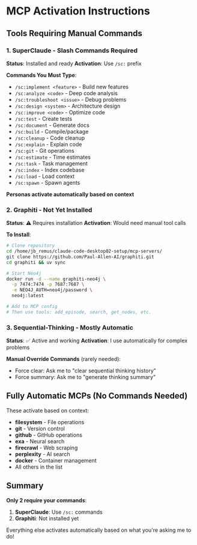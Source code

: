 # MCP Activation Instructions

## Tools Requiring Manual Commands

### 1. SuperClaude - Slash Commands Required
**Status**: Installed and ready
**Activation**: Use `/sc:` prefix

**Commands You Must Type**:
- `/sc:implement <feature>` - Build new features
- `/sc:analyze <code>` - Deep code analysis
- `/sc:troubleshoot <issue>` - Debug problems
- `/sc:design <system>` - Architecture design
- `/sc:improve <code>` - Optimize code
- `/sc:test` - Create tests
- `/sc:document` - Generate docs
- `/sc:build` - Compile/package
- `/sc:cleanup` - Code cleanup
- `/sc:explain` - Explain code
- `/sc:git` - Git operations
- `/sc:estimate` - Time estimates
- `/sc:task` - Task management
- `/sc:index` - Index codebase
- `/sc:load` - Load context
- `/sc:spawn` - Spawn agents

**Personas activate automatically based on context**

### 2. Graphiti - Not Yet Installed
**Status**: ⚠️ Requires installation
**Activation**: Would need manual tool calls

**To Install**:
```bash
# Clone repository
cd /home/jb_remus/claude-code-desktop02-setup/mcp-servers/
git clone https://github.com/Paul-Allen-AI/graphiti.git
cd graphiti && uv sync

# Start Neo4j
docker run -d --name graphiti-neo4j \
  -p 7474:7474 -p 7687:7687 \
  -e NEO4J_AUTH=neo4j/password \
  neo4j:latest

# Add to MCP config
# Then use tools: add_episode, search, get_nodes, etc.
```

### 3. Sequential-Thinking - Mostly Automatic
**Status**: ✅ Active and working
**Activation**: I use automatically for complex problems

**Manual Override Commands** (rarely needed):
- Force clear: Ask me to "clear sequential thinking history"
- Force summary: Ask me to "generate thinking summary"

## Fully Automatic MCPs (No Commands Needed)

These activate based on context:
- **filesystem** - File operations
- **git** - Version control
- **github** - GitHub operations
- **exa** - Neural search
- **firecrawl** - Web scraping
- **perplexity** - AI search
- **docker** - Container management
- All others in the list

## Summary

**Only 2 require your commands**:
1. **SuperClaude**: Use `/sc:` commands
2. **Graphiti**: Not installed yet

Everything else activates automatically based on what you're asking me to do!